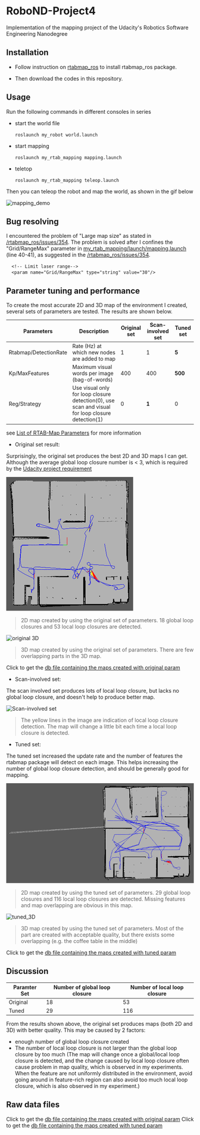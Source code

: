 # RoboND-Project4
Implementation of the mapping project of the Udacity's Robotics Software Engineering Nanodegree

## Installation

- Follow instruction on [rtabmap_ros](https://github.com/introlab/rtabmap_ros) to install rtabmap_ros package.

- Then download the codes in this repository.

## Usage

Run the following commands in different consoles in series
- start the world file

      roslaunch my_robot world.launch

- start mapping
      
      roslaunch my_rtab_mapping mapping.launch

- teletop

      roslaunch my_rtab_mapping teleop.launch

Then you can teleop the robot and map the world, as shown in the gif below

![mapping_demo](https://github.com/CenturyLiu/RoboND-Project4/blob/master/mapping_demo.gif)


## Bug resolving

I encountered the problem of "Large map size" as stated in [/rtabmap_ros/issues/354](https://github.com/introlab/rtabmap_ros/issues/354). The problem is solved after I confines the "Grid/RangeMax" parameter in [my_rtab_mapping/launch/mapping.launch](https://github.com/CenturyLiu/RoboND-Project4/blob/master/my_rtab_mapping/launch/mapping.launch) (line 40-41), as suggested in the [/rtabmap_ros/issues/354](https://github.com/introlab/rtabmap_ros/issues/354). 


      <!-- Limit laser range-->
      <param name="Grid/RangeMax" type="string" value="30"/>
      
## Parameter tuning and performance

To create the most accurate 2D and 3D map of the environment I created, several sets of parameters are tested. The results are shown below.

|Parameters|Description|Original set|Scan-involved set|Tuned set|
|---|---|---|---|---|
|Rtabmap/DetectionRate|Rate (Hz) at which new nodes are added to map|1|1|**5**|
|Kp/MaxFeatures|Maximum visual words per image (bag-of-words)|400|400|**500**|
|Reg/Strategy|Use visual only for loop closure detection(0), use scan and visual for loop closure detection(1)|0|**1**|0|

see [List of RTAB-Map Parameters](https://github.com/introlab/rtabmap/blob/master/corelib/include/rtabmap/core/Parameters.h) for more information

- Original set result:

Surprisingly, the original set produces the best 2D and 3D maps I can get. Although the average global loop closure number is < 3, which is 
required by the [Udacity project requirement](https://review.udacity.com/#!/rubrics/2352/view)

![original_2D](https://github.com/CenturyLiu/RoboND-Project4/blob/master/original_2d.png)
> 2D map created by using the original set of parameters. 18 global loop closures and 53 local loop closures are detected.


![original 3D](https://github.com/CenturyLiu/RoboND-Project4/blob/master/3D_map_with_original_param.gif)
> 3D map created by using the original set of parameters. There are few overlapping parts in the 3D map.

Click to get the [db file containing the maps created with original param](https://drive.google.com/file/d/1t9H5932p7Fa0M30r5YlDXJCufuYDTlsa/view?usp=sharing)

- Scan-involved set:

The scan involved set produces lots of local loop closure, but lacks no global loop closure, and doesn't help to produce better map.

![Scan-involved set](https://github.com/CenturyLiu/RoboND-Project4/blob/master/icp_constraint_demo.gif)
> The yellow lines in the image are indication of local loop closure detection. The map will change a little bit each time a local loop closure is detected. 

- Tuned set:

The tuned set increased the update rate and the number of features the rtabmap package will detect on each image. This helps increasing the  number of global loop closure detection, and should be generally good for mapping.

![tuned_2D](https://github.com/CenturyLiu/RoboND-Project4/blob/master/tuned_2d.png)
> 2D map created by using the tuned set of parameters. 29 global loop closures and 116 local loop closures are detected. Missing features and map overlapping are obvious in this map.

![tuned_3D](https://github.com/CenturyLiu/RoboND-Project4/blob/master/3D_map_with_tuned_param.gif)
> 3D map created by using the tuned set of parameters. Most of the part are created with acceptable quality, but there exists some overlapping (e.g. the coffee table in the middle)

Click to get the [db file containing the maps created with tuned param](https://drive.google.com/file/d/1PXtswDJG84HG8CNtwU7jHCAcqULtY9F0/view?usp=sharing)

## Discussion

|Paramter Set|Number of global loop closure|Number of local loop closure|
|---|---|---|
|Original|18|53|
|Tuned|29|116|

From the results shown above, the original set produces maps (both 2D and 3D) with better quality. This may be caused by 2 factors:

- enough number of global loop closure created
- The number of local loop closure is not larger than the global loop closure by too much (The map will change once a global/local loop closure is detected, and the change caused by local loop closure often cause problem in map quality, which is observed in my experiments. When the feature are not uniformly distributed in the environment, avoid going around in feature-rich region can also avoid too much local loop closure, which is also observed in my experiment.)

## Raw data files

Click to get the [db file containing the maps created with original param](https://drive.google.com/file/d/1t9H5932p7Fa0M30r5YlDXJCufuYDTlsa/view?usp=sharing)
Click to get the [db file containing the maps created with tuned param](https://drive.google.com/file/d/1PXtswDJG84HG8CNtwU7jHCAcqULtY9F0/view?usp=sharing)

